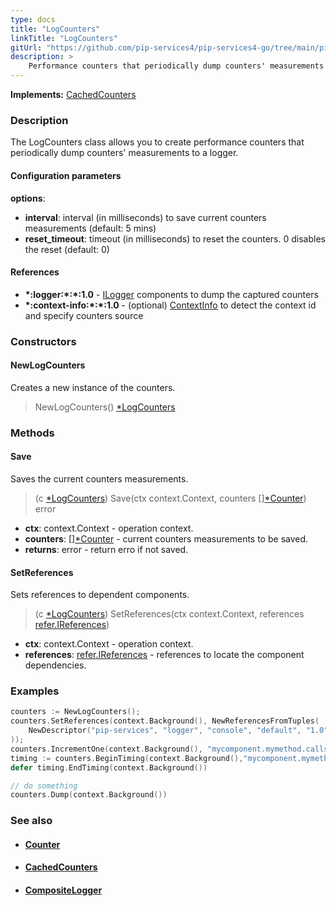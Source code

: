 ```yaml
---
type: docs
title: "LogCounters"
linkTitle: "LogCounters"
gitUrl: "https://github.com/pip-services4/pip-services4-go/tree/main/pip-services4-observability-go"
description: >
    Performance counters that periodically dump counters' measurements to logger.
---
```


**Implements:** [CachedCounters](../cached_counters)

### Description

The LogCounters class allows you to create performance counters that periodically dump counters' measurements to a logger.

#### Configuration parameters

**options**:
- **interval**: interval (in milliseconds) to save current counters measurements (default: 5 mins)
- **reset_timeout**: timeout (in milliseconds) to reset the counters. 0 disables the reset (default: 0)


#### References
- **\*:logger:\*:\*:1.0** - [ILogger](../../log/ilogger) components to dump the captured counters
- **\*:context-info:\*:\*:1.0** - (optional) [ContextInfo](../../../components/context/context_info) to detect the context id and specify counters source


### Constructors

#### NewLogCounters
Creates a new instance of the counters.

> NewLogCounters() [*LogCounters]()

### Methods

#### Save
Saves the current counters measurements.

> (c [*LogCounters]()) Save(ctx context.Context, counters [][*Counter](../counter)) error

- **ctx**: context.Context - operation context.
- **counters**: [][*Counter](../counter) - current counters measurements to be saved.
- **returns**: error - return erro if not saved.


#### SetReferences
Sets references to dependent components.

> (c [*LogCounters]()) SetReferences(ctx context.Context, references [refer.IReferences](../../../components/refer/ireferences))

- **ctx**: context.Context - operation context.
- **references**: [refer.IReferences](../../../components/refer/ireferences) - references to locate the component dependencies.

### Examples

```go
counters := NewLogCounters();
counters.SetReferences(context.Background(), NewReferencesFromTuples(
	NewDescriptor("pip-services", "logger", "console", "default", "1.0"), NewConsoleLogger()
));
counters.IncrementOne(context.Background(), "mycomponent.mymethod.calls")
timing := counters.BeginTiming(context.Background(),"mycomponent.mymethod.exec_time")
defer timing.EndTiming(context.Background())

// do something
counters.Dump(context.Background())
```

### See also
- #### [Counter](../counter)
- #### [CachedCounters](../cached_counters)
- #### [CompositeLogger](../../log/composite_logger)

